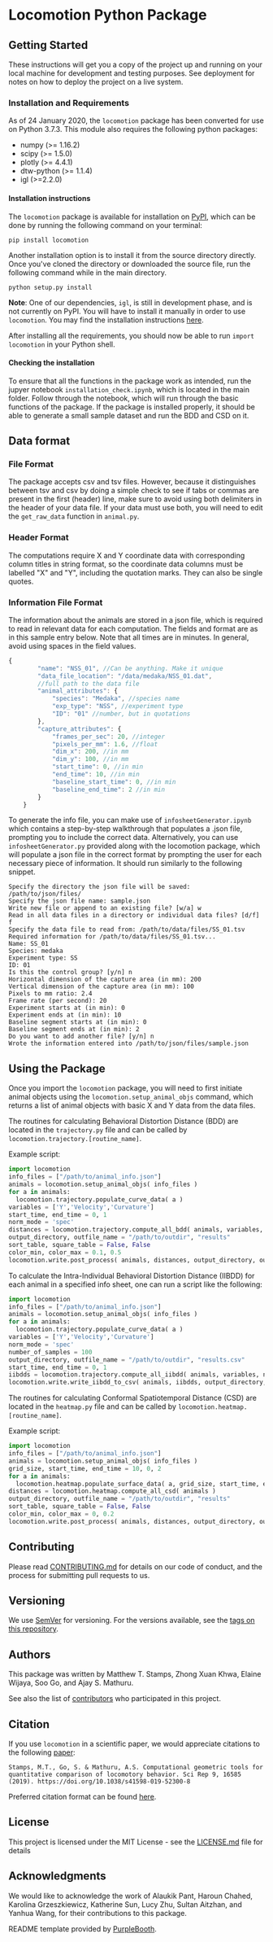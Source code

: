 # Locomotion Python Package

## Getting Started

These instructions will get you a copy of the project up and running on your
local machine for development and testing purposes. See deployment for notes on
how to deploy the project on a live system.

### Installation and Requirements

As of 24 January 2020, the `locomotion` package has been converted for use on
Python 3.7.3. This module also requires the following python packages:

* numpy (>= 1.16.2)
* scipy (>= 1.5.0)
* plotly (>= 4.4.1)
* dtw-python (>= 1.1.4)
* igl (>=2.2.0)

#### Installation instructions

The `locomotion` package is available for installation on 
[PyPI](https://pypi.org/project/locomotion/), which can be done by running the 
following command on your terminal:
```
pip install locomotion
```

Another installation option is to install it from the source directory directly.
Once you've cloned the directory or  downloaded the source file, run the 
following command while in the main directory.
```
python setup.py install
```

**Note**: One of our dependencies, `igl`, is still in development phase, and is
not currently on PyPI. You will have to install it manually in order to use
`locomotion`. You may find the installation instructions
[here](https://github.com/libigl/libigl-python-bindings).

After installing all the requirements, you should now be able to run `import
locomotion` in your Python shell.

#### Checking the installation

To ensure that all the functions in the package work as intended, run the jupyer
notebook `installation_check.ipynb`, which is located in the main folder. Follow
through the notebook, which will run through the basic functions of the package.
If the package is installed properly, it should be able to generate a small
sample dataset and run the BDD and CSD on it.

## Data format

### File Format
The package accepts csv and tsv files. However, because it distinguishes between
tsv and csv by doing a simple check to see if tabs or commas are present in the
first (header) line, make sure to avoid using both delimiters in the header of
your data file. If your data must use both, you will need to edit the `get_raw_data`
function in `animal.py`. 

### Header Format 
The computations require X and Y coordinate data with corresponding column
titles in string format, so the coordinate data columns must be labelled "X" and
"Y", including the quotation marks. They can also be single quotes. 

### Information File Format 
The information about the animals are stored in a json file, which is required
to read in relevant data for each computation. The fields and format are as in
this sample entry below. Note that all times are in minutes. In general, avoid
using spaces in the field values.

```javascript
{
        "name": "NSS_01", //Can be anything. Make it unique
        "data_file_location": "/data/medaka/NSS_01.dat",
        //full path to the data file
        "animal_attributes": {
            "species": "Medaka", //species name
            "exp_type": "NSS", //experiment type
            "ID": "01" //number, but in quotations
        },
        "capture_attributes": {
            "frames_per_sec": 20, //integer
            "pixels_per_mm": 1.6, //float
            "dim_x": 200, //in mm
            "dim_y": 100, //in mm
            "start_time": 0, //in min
            "end_time": 10, //in min
            "baseline_start_time": 0, //in min
            "baseline_end_time": 2 //in min
        }
    }
```

To generate the info file, you can make use of `infosheetGenerator.ipynb` which contains
a step-by-step walkthrough that populates a .json file, prompting you to include the 
correct data. Alternatively, you can use `infosheetGenerator.py` provided along with
the locomotion package, which will populate a json file in the correct format by
prompting the user for each necessary piece of information. It should run
similarly to the following snippet.

```
Specify the directory the json file will be saved: /path/to/json/files/
Specify the json file name: sample.json
Write new file or append to an existing file? [w/a] w
Read in all data files in a directory or individual data files? [d/f] f
Specify the data file to read from: /path/to/data/files/SS_01.tsv
Required information for /path/to/data/files/SS_01.tsv...
Name: SS_01
Species: medaka
Experiment type: SS
ID: 01
Is this the control group? [y/n] n
Horizontal dimension of the capture area (in mm): 200
Vertical dimension of the capture area (in mm): 100
Pixels to mm ratio: 2.4
Frame rate (per second): 20
Experiment starts at (in min): 0
Experiment ends at (in min): 10
Baseline segment starts at (in min): 0
Baseline segment ends at (in min): 2
Do you want to add another file? [y/n] n
Wrote the information entered into /path/to/json/files/sample.json
```

## Using the Package

Once you import the `locomotion` package, you will need to first initiate animal
objects using the `locomotion.setup_animal_objs` command, which returns a list of
animal objects with basic X and Y data from the data files.

The routines for calculating Behavioral Distortion Distance (BDD) are located in
the `trajectory.py` file and can be called by
`locomotion.trajectory.[routine_name]`.

Example script:

```python
import locomotion
info_files = ["/path/to/animal_info.json"]
animals = locomotion.setup_animal_objs( info_files )
for a in animals:
  locomotion.trajectory.populate_curve_data( a )
variables = ['Y','Velocity','Curvature']
start_time, end_time = 0, 1
norm_mode = 'spec'
distances = locomotion.trajectory.compute_all_bdd( animals, variables, start_time, end_time, norm_mode )
output_directory, outfile_name = "/path/to/outdir", "results"
sort_table, square_table = False, False
color_min, color_max = 0.1, 0.5
locomotion.write.post_process( animals, distances, output_directory, outfile_name, sort_table, square_table, color_min, color_max )
```

To calculate the Intra-Individual Behavioral Distortion Distance (IIBDD) for each animal in a
specified info sheet, one can run a script like the following:

```python
import locomotion
info_files = ["/path/to/animal_info.json"]
animals = locomotion.setup_animal_objs( info_files )
for a in animals:
  locomotion.trajectory.populate_curve_data( a )
variables = ['Y','Velocity','Curvature']
norm_mode = 'spec'
number_of_samples = 100
output_directory, outfile_name = "/path/to/outdir", "results.csv"
start_time, end_time = 0, 1
iibdds = locomotion.trajectory.compute_all_iibdd( animals, variables, norm_mode, number_of_samples, start_time=start_time, end_time=end_time )
locomotion.write.write_iibdd_to_csv( animals, iibdds, output_directory, outfile_name )
```

The routines for calculating Conformal Spatiotemporal Distance (CSD) are located
in the `heatmap.py` file and can be called by `locomotion.heatmap.[routine_name]`.

Example script:

```python
import locomotion
info_files = ["/path/to/animal_info.json"]
animals = locomotion.setup_animal_objs( info_files )
grid_size, start_time, end_time = 10, 0, 2
for a in animals:
  locomotion.heatmap.populate_surface_data( a, grid_size, start_time, end_time )
distances = locomotion.heatmap.compute_all_csd( animals )
output_directory, outfile_name = "/path/to/outdir", "results"
sort_table, square_table = False, False
color_min, color_max = 0, 0.2
locomotion.write.post_process( animals, distances, output_directory, outfile_name, sort_table, square_table, color_min, color_max )
```

## Contributing

Please read [CONTRIBUTING.md](CONTRIBUTING.md) for details on our code of
conduct, and the process for submitting pull requests to us.

## Versioning

We use [SemVer](http://semver.org/) for versioning. For the versions available,
see the [tags on this repository](https://github.com/mechunderlyingbehavior/locomotion/tags).

## Authors

This package was written by Matthew T. Stamps, Zhong Xuan Khwa, Elaine Wijaya,
Soo Go, and Ajay S. Mathuru.

See also the list of
[contributors](https://github.com/mechunderlyingbehavior/locomotion/contributors)
who participated in this project.

## Citation

If you use `locomotion` in a scientific paper, we would appreciate citations to
the following [paper](https://www.nature.com/articles/s41598-019-52300-8):
```
Stamps, M.T., Go, S. & Mathuru, A.S. Computational geometric tools for quantitative comparison of locomotory behavior. Sci Rep 9, 16585 (2019). https://doi.org/10.1038/s41598-019-52300-8
```

Preferred citation format can be found
[here](https://www.nature.com/articles/s41598-019-52300-8#citeas).

## License

This project is licensed under the MIT License - see the [LICENSE.md](LICENSE.md) file for details

## Acknowledgments

We would like to acknowledge the work of Alaukik Pant, Haroun Chahed, Karolina
Grzeszkiewicz, Katherine Sun, Lucy Zhu, Sultan Aitzhan, and Yanhua Wang, for
their contributions to this package.

README template provided by [PurpleBooth](https://github.com/PurpleBooth/a-good-readme-template).
